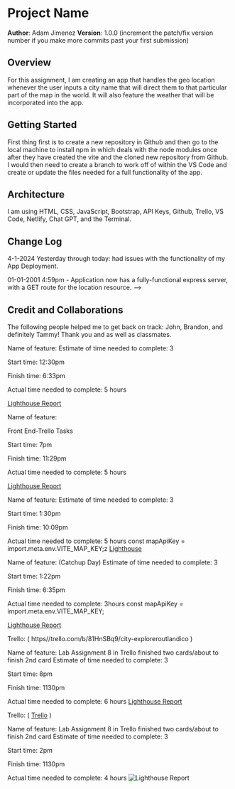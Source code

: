 # Project Name

**Author**: Adam Jimenez
**Version**: 1.0.0 (increment the patch/fix version number if you make more commits past your first submission)

## Overview
<!-- Provide a high level overview of what this application is and why you are building it, beyond the fact that it's an assignment for this class. (i.e. What's your problem domain?) -->

For this assignment, I am creating an app that handles the geo location whenever the user inputs a city name that will direct them to that particular part of the map in the world. It will also feature the weather that will be incorporated into the app.

## Getting Started
<!-- What are the steps that a user must take in order to build this app on their own machine and get it running? -->
First thing first is to create a new repository in Github and then go to the local machine to install npm in which deals with the node modules once after they have created the vite and the cloned new repository from Github. I would then need to create a  branch to work off of within the VS Code and create or update the files needed for a full functionality of the app.

## Architecture
<!-- Provide a detailed description of the application design. What technologies (languages, libraries, etc) you're using, and any other relevant design information. -->

I am using HTML, CSS, JavaScript, Bootstrap, API Keys, Github, Trello, VS Code, Netlify, Chat GPT, and the Terminal.

## Change Log

4-1-2024 Yesterday through today: had issues with the functionality of my App Deployment.

01-01-2001 4:59pm - Application now has a fully-functional express server, with a GET route for the location resource. -->

## Credit and Collaborations
<!-- Give credit (and a link) to other people or resources that helped you build this application. -->

The following people helped me to get back on track: John, Brandon, and definitely Tammy! Thank you and as well as classmates.

Name of feature:
Estimate of time needed to complete: 3

Start time: 12:30pm

Finish time: 6:33pm

Actual time needed to complete: 5 hours

[Lighthouse Report](<screenshots/Screenshot 2024-04-02 at 6.18.20 PM.png>)

Name of feature:

Front End-Trello Tasks

Start time: 7pm

Finish time: 11:29pm

Actual time needed to complete: 5 hours

[Lighthouse Report](<src/screenshots/Screenshot 2024-04-02 at 11.26.52 PM (3).png>)

Name of feature:
Estimate of time needed to complete: 3

Start time: 1:30pm

Finish time: 10:09pm

Actual time needed to complete: 5 hours
const mapApiKey = import.meta.env.VITE_MAP_KEY;z
[Lighthouse](<src/screenshots/Screenshot 2024-04-03 at 9.11.40 PM (3).png>)

Name of feature: (Catchup Day)
Estimate of time needed to complete: 3

Start time: 1:22pm

Finish time: 6:35pm

Actual time needed to complete: 3hours
const mapApiKey = import.meta.env.VITE_MAP_KEY;

[Lighthouse Report](<src/screenshots/Screenshot 2024-04-04 at 6.36.31 PM.png>)

Trello: ( https//trello.com/b/81HnSBq9/city-exploreroutlandico )

Name of feature: Lab Assignment 8 in Trello finished two cards/about to finish 2nd card
Estimate of time needed to complete: 3

Start time: 8pm

Finish time: 1130pm

Actual time needed to complete: 6 hours
[Lighthouse Report](<src/screenshots/Screenshot 2024-04-04 at 11.31.11 PM.png>)

Trello: ( [Trello](https://trello.com/b/81HnSBq9/city-exploreroutlandico) )

Name of feature: Lab Assignment 8 in Trello finished two cards/about to finish 2nd card
Estimate of time needed to complete: 3

Start time: 2pm

Finish time: 1130pm

Actual time needed to complete: 4 hours
![Lighthouse Report](<src/screenshots/Screenshot 2024-04-05 at 1.28.29 PM.png>)
